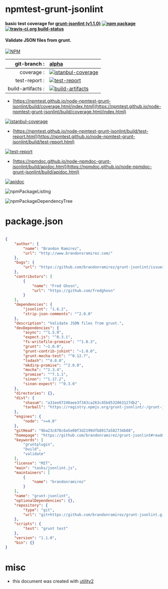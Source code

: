 # npmtest-grunt-jsonlint

#### basic test coverage for  [grunt-jsonlint (v1.1.0)](https://github.com/brandonramirez/grunt-jsonlint#readme)  [![npm package](https://img.shields.io/npm/v/npmtest-grunt-jsonlint.svg?style=flat-square)](https://www.npmjs.org/package/npmtest-grunt-jsonlint) [![travis-ci.org build-status](https://api.travis-ci.org/npmtest/node-npmtest-grunt-jsonlint.svg)](https://travis-ci.org/npmtest/node-npmtest-grunt-jsonlint)

#### Validate JSON files from grunt.

[![NPM](https://nodei.co/npm/grunt-jsonlint.png?downloads=true&downloadRank=true&stars=true)](https://www.npmjs.com/package/grunt-jsonlint)

| git-branch : | [alpha](https://github.com/npmtest/node-npmtest-grunt-jsonlint/tree/alpha)|
|--:|:--|
| coverage : | [![istanbul-coverage](https://npmtest.github.io/node-npmtest-grunt-jsonlint/build/coverage.badge.svg)](https://npmtest.github.io/node-npmtest-grunt-jsonlint/build/coverage.html/index.html)|
| test-report : | [![test-report](https://npmtest.github.io/node-npmtest-grunt-jsonlint/build/test-report.badge.svg)](https://npmtest.github.io/node-npmtest-grunt-jsonlint/build/test-report.html)|
| build-artifacts : | [![build-artifacts](https://npmtest.github.io/node-npmtest-grunt-jsonlint/glyphicons_144_folder_open.png)](https://github.com/npmtest/node-npmtest-grunt-jsonlint/tree/gh-pages/build)|

- [https://npmtest.github.io/node-npmtest-grunt-jsonlint/build/coverage.html/index.html](https://npmtest.github.io/node-npmtest-grunt-jsonlint/build/coverage.html/index.html)

[![istanbul-coverage](https://npmtest.github.io/node-npmtest-grunt-jsonlint/build/screenCapture.buildCi.browser.%252Ftmp%252Fbuild%252Fcoverage.lib.html.png)](https://npmtest.github.io/node-npmtest-grunt-jsonlint/build/coverage.html/index.html)

- [https://npmtest.github.io/node-npmtest-grunt-jsonlint/build/test-report.html](https://npmtest.github.io/node-npmtest-grunt-jsonlint/build/test-report.html)

[![test-report](https://npmtest.github.io/node-npmtest-grunt-jsonlint/build/screenCapture.buildCi.browser.%252Ftmp%252Fbuild%252Ftest-report.html.png)](https://npmtest.github.io/node-npmtest-grunt-jsonlint/build/test-report.html)

- [https://npmdoc.github.io/node-npmdoc-grunt-jsonlint/build/apidoc.html](https://npmdoc.github.io/node-npmdoc-grunt-jsonlint/build/apidoc.html)

[![apidoc](https://npmdoc.github.io/node-npmdoc-grunt-jsonlint/build/screenCapture.buildCi.browser.%252Ftmp%252Fbuild%252Fapidoc.html.png)](https://npmdoc.github.io/node-npmdoc-grunt-jsonlint/build/apidoc.html)

![npmPackageListing](https://npmtest.github.io/node-npmtest-grunt-jsonlint/build/screenCapture.npmPackageListing.svg)

![npmPackageDependencyTree](https://npmtest.github.io/node-npmtest-grunt-jsonlint/build/screenCapture.npmPackageDependencyTree.svg)



# package.json

```json

{
    "author": {
        "name": "Brandon Ramirez",
        "url": "http://www.brandonsramirez.com/"
    },
    "bugs": {
        "url": "https://github.com/brandonramirez/grunt-jsonlint/issues"
    },
    "contributors": [
        {
            "name": "Fred Ghosn",
            "url": "https://github.com/fredghosn"
        }
    ],
    "dependencies": {
        "jsonlint": "1.6.2",
        "strip-json-comments": "^2.0.0"
    },
    "description": "Validate JSON files from grunt.",
    "devDependencies": {
        "async": "^1.5.0",
        "expect.js": "^0.3.1",
        "fs-writefile-promise": "^1.0.3",
        "grunt": "~1.0.0",
        "grunt-contrib-jshint": "~1.0.0",
        "grunt-mocha-test": "^0.12.7",
        "lodash": "^4.0.0",
        "mkdirp-promise": "^2.0.0",
        "mocha": "^2.3.4",
        "promise": "^7.1.1",
        "sinon": "^1.17.2",
        "sinon-expect": "^0.3.0"
    },
    "directories": {},
    "dist": {
        "shasum": "a31ee97240aee3f343ca263c45bd532063127db2",
        "tarball": "https://registry.npmjs.org/grunt-jsonlint/-/grunt-jsonlint-1.1.0.tgz"
    },
    "engines": {
        "node": ">=4.0"
    },
    "gitHead": "9ba23c878c6a5e00f3d2199dfb8917a582734b08",
    "homepage": "https://github.com/brandonramirez/grunt-jsonlint#readme",
    "keywords": [
        "gruntplugin",
        "build",
        "validate"
    ],
    "license": "MIT",
    "main": "tasks/jsonlint.js",
    "maintainers": [
        {
            "name": "brandonramirez"
        }
    ],
    "name": "grunt-jsonlint",
    "optionalDependencies": {},
    "repository": {
        "type": "git",
        "url": "git+https://github.com/brandonramirez/grunt-jsonlint.git"
    },
    "scripts": {
        "test": "grunt test"
    },
    "version": "1.1.0",
    "bin": {}
}
```



# misc
- this document was created with [utility2](https://github.com/kaizhu256/node-utility2)

